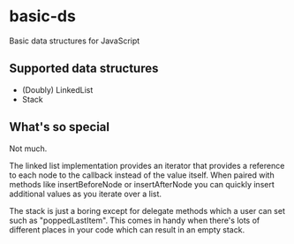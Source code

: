 # basic-ds #

Basic data structures for JavaScript

## Supported data structures ##

- (Doubly) LinkedList
- Stack

## What's so special ##

Not much.

The linked list implementation provides an iterator that provides a
reference to each node to the callback instead of the value itself.  When paired
with methods like insertBeforeNode or insertAfterNode you can quickly insert
additional values as you iterate over a list.

The stack is just a boring except for delegate methods which a user can set such
as "poppedLastItem".  This comes in handy when there's lots of different places
in your code which can result in an empty stack.
